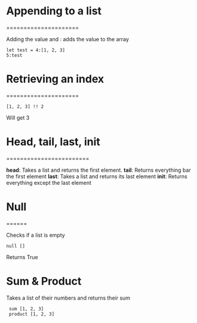 # Appending to a list
=====================

Adding the value and : adds the value to the array

    let test = 4:[1, 2, 3]
    5:test

# Retrieving an index
=====================

    [1, 2, 3] !! 2

Will get 3

# Head, tail, last, init
========================

__head__: Takes a list and returns the first element.
__tail__: Returns everything bar the first element
__last__: Takes a list and returns its last element
__init__: Returns everything except the last element


# Null
======

Checks if a list is empty

    null []

Returns True

# Sum & Product

Takes a list of their numbers and returns their sum
     
     sum [1, 2, 3]
     product [1, 2, 3]

